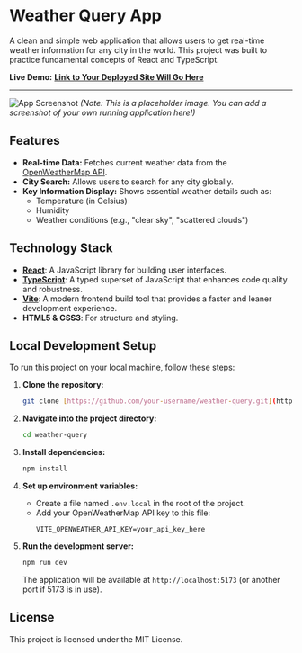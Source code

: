 # Weather Query App

A clean and simple web application that allows users to get real-time weather information for any city in the world. This project was built to practice fundamental concepts of React and TypeScript.

**Live Demo:** [**Link to Your Deployed Site Will Go Here**](https://) 

---

![App Screenshot](https://i.imgur.com/placeholder.png) 
*(Note: This is a placeholder image. You can add a screenshot of your own running application here!)*

## Features

- **Real-time Data:** Fetches current weather data from the [OpenWeatherMap API](https://openweathermap.org/api).
- **City Search:** Allows users to search for any city globally.
- **Key Information Display:** Shows essential weather details such as:
  - Temperature (in Celsius)
  - Humidity
  - Weather conditions (e.g., "clear sky", "scattered clouds")

## Technology Stack

- **[React](https://reactjs.org/)**: A JavaScript library for building user interfaces.
- **[TypeScript](https://www.typescriptlang.org/)**: A typed superset of JavaScript that enhances code quality and robustness.
- **[Vite](https://vitejs.dev/)**: A modern frontend build tool that provides a faster and leaner development experience.
- **HTML5 & CSS3**: For structure and styling.

## Local Development Setup

To run this project on your local machine, follow these steps:

1.  **Clone the repository:**
    ```bash
    git clone [https://github.com/your-username/weather-query.git](https://github.com/your-username/weather-query.git)
    ```

2.  **Navigate into the project directory:**
    ```bash
    cd weather-query
    ```

3.  **Install dependencies:**
    ```bash
    npm install
    ```

4.  **Set up environment variables:**
    - Create a file named `.env.local` in the root of the project.
    - Add your OpenWeatherMap API key to this file:
      ```
      VITE_OPENWEATHER_API_KEY=your_api_key_here
      ```

5.  **Run the development server:**
    ```bash
    npm run dev
    ```
    The application will be available at `http://localhost:5173` (or another port if 5173 is in use).

## License

This project is licensed under the MIT License.